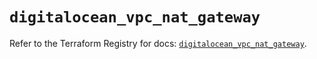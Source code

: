 # `digitalocean_vpc_nat_gateway`

Refer to the Terraform Registry for docs: [`digitalocean_vpc_nat_gateway`](https://registry.terraform.io/providers/digitalocean/digitalocean/2.60.0/docs/resources/vpc_nat_gateway).
